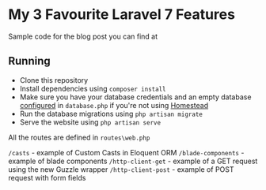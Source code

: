 # My 3 Favourite Laravel 7 Features

Sample code for the blog post you can find at []()

## Running

 - Clone this repository
 - Install dependencies using `composer install`
 - Make sure you have your database credentials and an empty database [configured](https://laravel.com/docs/5.4/database#configuration) in `database.php`
  if you're not using [Homestead](https://laravel.com/docs/7.x/homestead)
 - Run the database migrations using `php artisan migrate`
 - Serve the website using `php artisan serve`
 
All the routes are defined in `routes\web.php`

`/casts` - example of Custom Casts in Eloquent ORM
`/blade-components` - example of blade components
`/http-client-get` - example of a GET request using the new Guzzle wrapper
`/http-client-post` - example of POST request with form fields
